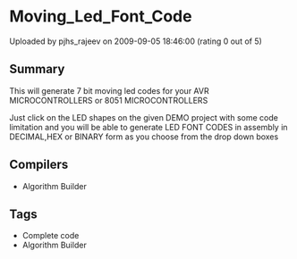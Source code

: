 # Moving_Led_Font_Code

Uploaded by pjhs_rajeev on 2009-09-05 18:46:00 (rating 0 out of 5)

## Summary

This will generate 7 bit moving led codes for your AVR MICROCONTROLLERS or 8051 MICROCONTROLLERS


Just click on the LED shapes on the given DEMO project with some code limitation and you will be able to generate LED FONT CODES in assembly in DECIMAL,HEX or BINARY form as you choose from the drop down boxes

## Compilers

- Algorithm Builder

## Tags

- Complete code
- Algorithm Builder
